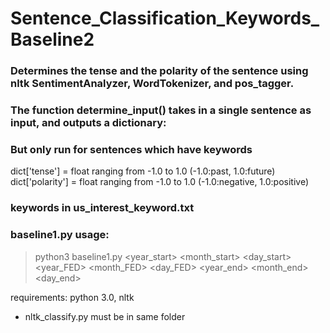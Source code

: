 # Sentence_Classification_Keywords_Baseline2
### Determines the tense and the polarity of the sentence using nltk SentimentAnalyzer, WordTokenizer, and pos_tagger.  

### The function determine_input() takes in a single sentence as input, and outputs a dictionary:
### But only run for sentences which have keywords  
dict['tense'] = float ranging from -1.0 to 1.0 (-1.0:past, 1.0:future)  
dict['polarity'] = float ranging from -1.0 to 1.0 (-1.0:negative, 1.0:positive)  

### keywords in us_interest_keyword.txt

### baseline1.py usage:
> python3 baseline1.py <year_start> <month_start> <day_start> <year_FED> <month_FED> <day_FED> <year_end> <month_end> <day_end>

requirements: python 3.0, nltk  

* nltk_classify.py must be in same folder  